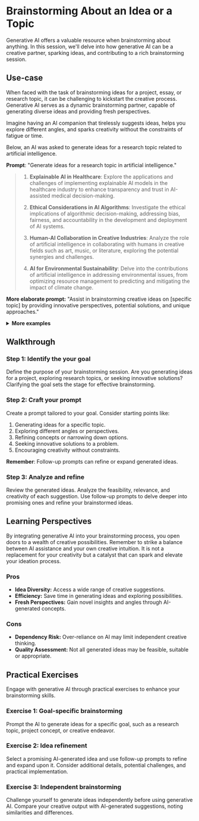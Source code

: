 # Brainstorming About an Idea or a Topic

Generative AI offers a valuable resource when brainstorming about anything. In this session, we'll delve into how generative AI can be a creative partner, sparking ideas, and contributing to a rich brainstorming session.

## Use-case
When faced with the task of brainstorming ideas for a project, essay, or research topic, it can be challenging to kickstart the creative process. Generative AI serves as a dynamic brainstorming partner, capable of generating diverse ideas and providing fresh perspectives.

Imagine having an AI companion that tirelessly suggests ideas, helps you explore different angles, and sparks creativity without the constraints of fatigue or time.

Below, an AI was asked to generate ideas for a research topic related to artificial intelligence.

**Prompt**: "Generate ideas for a research topic in artificial intelligence."

>1. **Explainable AI in Healthcare**: Explore the applications and challenges of implementing explainable AI models in the healthcare industry to enhance transparency and trust in AI-assisted medical decision-making.
>
>2. **Ethical Considerations in AI Algorithms**: Investigate the ethical implications of algorithmic decision-making, addressing bias, fairness, and accountability in the development and deployment of AI systems.
>
>3. **Human-AI Collaboration in Creative Industries**: Analyze the role of artificial intelligence in collaborating with humans in creative fields such as art, music, or literature, exploring the potential synergies and challenges.
>
>4. **AI for Environmental Sustainability**: Delve into the contributions of artificial intelligence in addressing environmental issues, from optimizing resource management to predicting and mitigating the impact of climate change.

**More elaborate prompt:** "Assist in brainstorming creative ideas on [specific topic] by providing innovative perspectives, potential solutions, and unique approaches."

<details>
  <summary><b>More examples</b></summary>

**Prompt:** "Help me brainstorm ideas for a business startup."

>1. **Virtual Personal Shopping Assistant**: Develop a virtual assistant that uses AI to understand users' fashion preferences and suggests personalized clothing items from various online stores.
>
>2. **AI-Powered Language Learning Platform**: Create an innovative language learning platform that leverages AI to customize lessons based on individual learning styles and progress.
>
>3. **Smart Home Energy Management System**: Design an energy-efficient system for homes that utilizes AI to optimize energy consumption, reduce costs, and promote sustainability.
>
>4. **Automated Personal Finance Advisor**: Develop an AI-driven financial advisor that analyzes users' spending habits, income, and financial goals to provide personalized budgeting and investment recommendations.

**Follow-up prompt:** "Provide more details on the third idea."

>**Smart Home Energy Management System**: This system integrates AI algorithms to analyze patterns of energy consumption in a home. It learns from user behaviors, weather conditions, and energy tariff fluctuations to optimize the operation of devices like heating, cooling, and appliances. The goal is to not only reduce energy costs but also contribute to environmental sustainability by promoting energy-efficient practices.

**Follow-up prompt:** "How can the AI assist in developing the language learning platform?"

>For the language learning platform, the AI can personalize learning materials based on the user's proficiency level, preferred learning style (visual, auditory, or kinesthetic), and areas that need improvement. It can dynamically adjust lesson difficulty, offer real-time feedback, and suggest supplementary resources tailored to the learner's progress.

**Follow-up prompt:** "Can you explain the concept of sustainability to me as if I were a child?"

>Sure, let's imagine you have a magic garden. To keep it healthy and happy, you need to make sure you don't use too much water, and you plant a variety of flowers so they can help each other grow. That's a bit like sustainability – taking care of things so they can keep going for a long, long time without running out or getting sick.

</details>

## Walkthrough

### Step 1: Identify the your goal

Define the purpose of your brainstorming session. Are you generating ideas for a project, exploring research topics, or seeking innovative solutions? Clarifying the goal sets the stage for effective brainstorming.

### Step 2: Craft your prompt

Create a prompt tailored to your goal. Consider starting points like:
1. Generating ideas for a specific topic.
1. Exploring different angles or perspectives.
1. Refining concepts or narrowing down options.
1. Seeking innovative solutions to a problem.
1. Encouraging creativity without constraints.

**Remember**: Follow-up prompts can refine or expand generated ideas.

### Step 3: Analyze and refine

Review the generated ideas. Analyze the feasibility, relevance, and creativity of each suggestion. Use follow-up prompts to delve deeper into promising ones and refine your brainstormed ideas.

## Learning Perspectives
By integrating generative AI into your brainstorming process, you open doors to a wealth of creative possibilities. Remember to strike a balance between AI assistance and your own creative intuition. It is not a replacement for your creativity but a catalyst that can spark and elevate your ideation process.

### Pros
- **Idea Diversity:** Access a wide range of creative suggestions.
- **Efficiency:** Save time in generating ideas and exploring possibilities.
- **Fresh Perspectives:** Gain novel insights and angles through AI-generated concepts.

### Cons
- **Dependency Risk:** Over-reliance on AI may limit independent creative thinking.
- **Quality Assessment:** Not all generated ideas may be feasible, suitable or appropriate.

## Practical Exercises
Engage with generative AI through practical exercises to enhance your brainstorming skills.

### Exercise 1: Goal-specific brainstorming
Prompt the AI to generate ideas for a specific goal, such as a research topic, project concept, or creative endeavor.

### Exercise 2: Idea refinement
Select a promising AI-generated idea and use follow-up prompts to refine and expand upon it. Consider additional details, potential challenges, and practical implementation.

### Exercise 3: Independent brainstorming
Challenge yourself to generate ideas independently before using generative AI. Compare your creative output with AI-generated suggestions, noting similarities and differences.